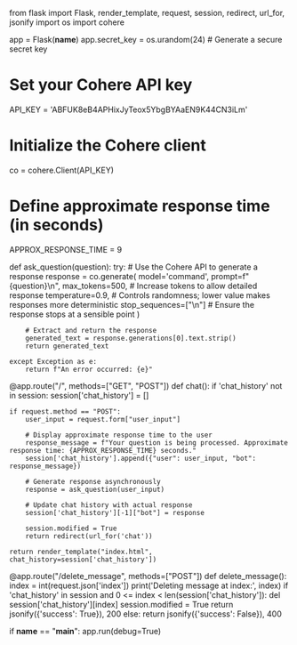 from flask import Flask, render_template, request, session, redirect, url_for, jsonify
import os
import cohere

app = Flask(__name__)
app.secret_key = os.urandom(24)  # Generate a secure secret key

# Set your Cohere API key
API_KEY = 'ABFUK8eB4APHixJyTeox5YbgBYAaEN9K44CN3iLm'

# Initialize the Cohere client
co = cohere.Client(API_KEY)

# Define approximate response time (in seconds)
APPROX_RESPONSE_TIME = 9

def ask_question(question):
    try:
        # Use the Cohere API to generate a response
        response = co.generate(
            model='command',
            prompt=f"{question}\n",
            max_tokens=500,  # Increase tokens to allow detailed response
            temperature=0.9,  # Controls randomness; lower value makes responses more deterministic
            stop_sequences=["\n"]  # Ensure the response stops at a sensible point
        )

        # Extract and return the response
        generated_text = response.generations[0].text.strip()
        return generated_text

    except Exception as e:
        return f"An error occurred: {e}"

@app.route("/", methods=["GET", "POST"])
def chat():
    if 'chat_history' not in session:
        session['chat_history'] = []

    if request.method == "POST":
        user_input = request.form["user_input"]
        
        # Display approximate response time to the user
        response_message = f"Your question is being processed. Approximate response time: {APPROX_RESPONSE_TIME} seconds."
        session['chat_history'].append({"user": user_input, "bot": response_message})
        
        # Generate response asynchronously
        response = ask_question(user_input)
        
        # Update chat history with actual response
        session['chat_history'][-1]["bot"] = response
        
        session.modified = True
        return redirect(url_for('chat'))

    return render_template("index.html", chat_history=session['chat_history'])

@app.route("/delete_message", methods=["POST"])
def delete_message():
    index = int(request.json['index'])
    print('Deleting message at index:', index)
    if 'chat_history' in session and 0 <= index < len(session['chat_history']):
        del session['chat_history'][index]
        session.modified = True
        return jsonify({'success': True}), 200
    else:
        return jsonify({'success': False}), 400

if __name__ == "__main__":
    app.run(debug=True)
